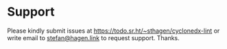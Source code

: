 # Support

Please kindly submit issues at https://todo.sr.ht/~sthagen/cyclonedx-lint or write email to stefan@hagen.link to request support. Thanks.
